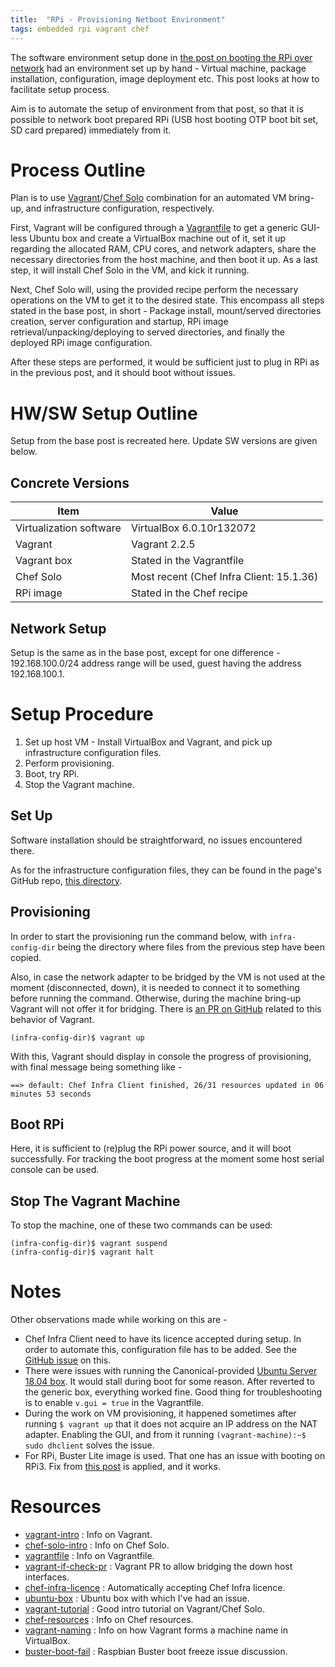 ```yaml
---
title:  "RPi - Provisioning Netboot Environment"
tags: embedded rpi vagrant chef
---
```


The software environment setup done in [the post on booting the RPi over
network][rpi-network-boot] had an environment set up by hand - Virtual
machine, package installation, configuration, image deployment etc. This
post looks at how to facilitate setup process.

Aim is to automate the setup of environment from that post, so that it
is possible to network boot prepared RPi (USB host booting OTP boot bit
set, SD card prepared) immediately from it.

# Process Outline

Plan is to use [Vagrant][vagrant-intro]/[Chef Solo][chef-solo-intro]
combination for an automated VM bring-up, and infrastructure
configuration, respectively.

First, Vagrant will be configured through a [Vagrantfile][vagrantfile]
to get a generic GUI-less Ubuntu box and create a VirtualBox machine out
of it, set it up regarding the allocated RAM, CPU cores, and network
adapters, share the necessary directories from the host machine,
and then boot it up. As a last step, it will install Chef Solo in the
VM, and kick it running.

Next, Chef Solo will, using the provided recipe perform the necessary
operations on the VM to get it to the desired state. This encompass all
steps stated in the base post, in short - Package install, mount/served
directories creation, server configuration and startup, RPi image
retrieval/unpacking/deploying to served directories, and finally the
deployed RPi image configuration.

After these steps are performed, it would be sufficient just to plug in
RPi as in the previous post, and it should boot without issues.

# HW/SW Setup Outline

Setup from the base post is recreated here. Update SW versions are given
below.

## Concrete Versions

|Item                       |Value
|---                        |---
|Virtualization software    |VirtualBox 6.0.10r132072
|Vagrant                    |Vagrant 2.2.5
|Vagrant box                |Stated in the Vagrantfile
|Chef Solo                  |Most recent (Chef Infra Client: 15.1.36)
|RPi image                  |Stated in the Chef recipe 

## Network Setup

Setup is the same as in the base post, except for one difference -
192.168.100.0/24 address range will be used, guest having the address
192.168.100.1.

<!-- [TODO] Add a chapter on the infrastructure configuration files -->

# Setup Procedure

1.  Set up host VM - Install VirtualBox and Vagrant, and pick up
    infrastructure configuration files.
2.  Perform provisioning.
3.  Boot, try RPi.
4.  Stop the Vagrant machine.

## Set Up

Software installation should be straightforward, no issues encountered
there.

As for the infrastructure configuration files, they can be found in the
page's GitHub repo, [this directory][infra-config].

## Provisioning

In order to start the provisioning run the command below, with
`infra-config-dir` being the directory where files from the previous
step have been copied.

Also, in case the network adapter to be bridged by the VM is not used at
the moment (disconnected, down), it is needed to connect it to something
before running the command. Otherwise, during the machine bring-up
Vagrant will not offer it for bridging. There is [an PR on
GitHub][vagrant-if-check-pr] related to this behavior of Vagrant.

```
(infra-config-dir)$ vagrant up
```

With this, Vagrant should display in console the progress of
provisioning, with final message being something like -

```
==> default: Chef Infra Client finished, 26/31 resources updated in 06 minutes 53 seconds
```

## Boot RPi

Here, it is sufficient to (re)plug the RPi power source, and it will
boot successfully. For tracking the boot progress at the moment some
host serial console can be used.

<!-- [TODO] Modify Vagrantfile so that the serial adapter connects to
the VM; Update this chapter -->

## Stop The Vagrant Machine

To stop the machine, one of these two commands can be used:

```
(infra-config-dir)$ vagrant suspend
(infra-config-dir)$ vagrant halt
```

# Notes

Other observations made while working on this are -

*   Chef Infra Client need to have its licence accepted during setup. In
    order to automate this, configuration file has to be added. See the
    [GitHub issue][chef-infra-licence] on this.
*   There were issues with running the Canonical-provided [Ubuntu Server
    18.04 box][ubuntu-box]. It would stall during boot for some reason.
    After reverted to the generic box, everything worked fine. Good
    thing for troubleshooting is to enable `v.gui = true` in the
    Vagrantfile.
*   During the work on VM provisioning, it happened sometimes after
    running `$ vagrant up` that it does not acquire an IP address on the
    NAT adapter. Enabling the GUI, and from it running
    `(vagrant-machine):~$ sudo dhclient` solves the issue.
*   For RPi, Buster Lite image is used. That one has an issue with
    booting on RPi3. Fix from [this post][buster-boot-fail] is applied,
    and it works.

# Resources

*   [vagrant-intro] : Info on Vagrant.
*   [chef-solo-intro] : Info on Chef Solo.
*   [vagrantfile] : Info on Vagrantfile.
*   [vagrant-if-check-pr] : Vagrant PR to allow bridging the down host
    interfaces.
*   [chef-infra-licence] : Automatically accepting Chef Infra licence.
*   [ubuntu-box] : Ubuntu box with which I've had an issue.
*   [vagrant-tutorial] : Good intro tutorial on Vagrant/Chef Solo.
*   [chef-resources] : Info on Chef resources.
*   [vagrant-naming] : Info on how Vagrant forms a machine name in
    VirtualBox.
*   [buster-boot-fail] : Raspbian Buster boot freeze issue discussion.

[rpi-network-boot]: <{{ site.baseurl }}{% post_url guides/2019-07-12-rpi3-netboot %}>
[infra-config]: <https://github.com/kibihrchak/kibihrchak.github.io/tree/master/assets/posts/guides/2019-07-27-rpi3-devenv-provisioning/infra-config>

[vagrant-intro]: <https://www.vagrantup.com/intro/index.html>
[chef-solo-intro]: <https://docs.chef.io/chef_solo.html>
[vagrantfile]: <https://www.vagrantup.com/docs/vagrantfile/>
[vagrant-if-check-pr]: <https://github.com/hashicorp/vagrant/pull/10740>
[chef-infra-licence]: <https://github.com/swiftstack/vagrant-swift-all-in-one/issues/82>
[ubuntu-box]: <https://app.vagrantup.com/ubuntu/boxes/bionic64>
[vagrant-tutorial]: <https://medium.com/@Joachim8675309/vagrant-provisioning-with-chef-90a2bf724f>
[chef-resources]: <https://docs.chef.io/resource_reference.html>
[vagrant-naming]: <https://stackoverflow.com/questions/17845637>
[buster-boot-fail]: <https://www.raspberrypi.org/forums/viewtopic.php?p=1496972>

